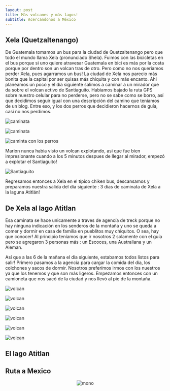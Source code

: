 ```yaml
---
layout: post
title: Más volcanes y más lagos!
subtitle: Acercandonos a México
---
```


## Xela (Quetzaltenango)

De Guatemala tomamos un bus para la ciudad de Quetzaltenango pero que todo el mundo llama Xela (pronunciado Shela). Fuimos con las bicicletas en el bus porque si uno quiere atravesar Guatemala en bici es más por la costa porque por dentro son un volcan tras de otro. Pero como no nos queriamos perder Xela, pues agarramos un bus!
La ciudad de Xela nos parecio más bonita que la capital por ser quisas más chiquita y con más encanto. Ahi planeamos un poco y el día siguiente salimos a caminar a un mirador que da sobre el volcan activo de Santiaguito. Habiamos bajado la ruta GPS sobre nuestro celular para no perderse, pero no se sabe como se borro, así que decidimos seguir igual con una descripción del camino que teniamos de un blog. Entre eso, y los dos perros que decidieron hacernos de guía, casi no nos perdimos. 

![caminata](https://lh3.googleusercontent.com/FAnA4TbbDgtL1uca-YmujNqzNVj394Hkl8Mljz3JyrH3t5CCer3dts8hYTXn0nUFcgNGoxc2oShnRJOosu4PxTHPX_gUsiLERtADNOlILSZgr-hs1FcaW_jj4Upn5_eq4-MLOucTZtqt4nxfgiIb6fK-qL5xksua2p5ai9x6i7iHP6ZQHcCpxo3tvME_HAU-NoUptqUMekyfNe3gH42TTcmrPL4o-WXAmXSh1CHz3Aru3v6m-pqOF4D7AWjHhccviFA11TacoSwaq4T6YaredldDmEj14Nz3C4A1zQ7g7LExoPm2iet_1G4OTtLT2X0wwhGwNhOjXUx1fMRYi3ArPNwOIIMvCTQ5pPQpZw1AOhn9SrBREMCPHZW8G8cts5ijKpxF1jWY7_oWryW93-Y2Fr61Dr6AQ4Y1ZxGUuhYdnwrtoJyVHlQUMsTnnGIA4XY5CzzTtahBbcVPRAU5ymEFOZy6gTXW1aX3Q_r03X6oaqVpx2aW_GvNNAfF1QfvwUmIxcwDlEdSGUGgh212_3jaKoLrgPnUe-4HFmjOPSBCKpdaeAsIp-7vtW4sOXZZAuDkxW_VXFNv4GuxeZa8r7jRhP4h4c_x5MRPYRodfc3WPRkEbvgeTAeXe5iwgT6-B8W2X7cgRJuAjWaTIuKb1uTVONaN1W8urJfc_A=w1215-h684-no)

![caminata](https://lh3.googleusercontent.com/vHMCTEWy33I2mgsXKhhmf4EhJ2aUAkrbEbYB30a7lDNP1ZaGLQWyZNn3KpgSMkR2G59mmqj0VyWwmtQgIm2VzK3_IN7h4iME2Lj8IIAVfopxG0d4WH_8dwHoOBvdJbeUYc24I8UYY8jmXFTFhmPpmGw0xTnVgvvYJGl1zQMmRxq9O3ZpK_d_Jssqg4MGvs9jjJNDo1TLuuflKu3JNl4HuC1tFLcQEZuAtv-_aqnRch1MR67kh-M71yntQg5XjDUFtlYo-Heux6O7DF8e9fPdD8VjyV255eHEzP_9YhqR3WeuFrYaHb2da_95HllEw8Tp-casBQJE4v3ew9bUYE402eMLSIASMYZGqby5uJI7mYQYstUg9v8qYdhkGm2ozS1yx3V06lUIab7Du6RmH82HbZ8HTo8C02Gn6SR0araTDBWe8LkQqoDa35-3_PYUNCvBspmLMNAlyR6N9CEuhg9PpJOxkL7db4IDS4GVKP_B71Tg9rFtZAqX_svcDtZvyS59Q5-0aMDIycRLTzYjZKJ373S-5lMKOfOe7am_brjroaLqQujjcI6wi55ZGQwtE3GG3DWnFm63ZwSPZGGMV3xPIv81s5OnfcBcuTiM0k5D3gG4bgYH_BreQG-LQzZf2_zKr2dpbwHZAGw-EQm6xY9Er81LfjNcZQ_oTA=w1215-h684-no)

![caminta con los perros](https://lh3.googleusercontent.com/PZ3rMykhT9DJkHMLb-lhQE_WotiUvd_JHCIsO4MXuwwNzcJ16tJDUWH6aqMBMliYSbN-Wzi_y8K9WJoYkUod40OGjGLS4K7ApEeqPUunSpqDtZYbVjS-S-dp2zhEuh94TZg4nd-ySzd6CZvCodmAXDUUldNoP4W8uV6iE7owqU5WwwxCq9-C_fEUhWwGnt0SN4GswIEKkW8QsZsFmjUbF44743FFKtckwQ_dAZ2k8B8gu6fv-w3X82YJxJ_agFAzIj7UmXiGL-Gyp2Bd3OWjbgB12z9TZdli8sEHvlmMJoj1xE-uVfhTPSyn3C2sf-zQ3GpIzO-xv_HbTD-6resFgXan4Y3uczkSTC81YtY7Zmj3Oe6PHsEL7Z7J_DRHrNDF0G3LCKU_BFtLjlJYY8-K0Lmepel8FQDksUiHUG72osgn-HOp_voEc00X2OaFceHfr85wleypBU6ZViNYy1B60JsWBHcxl2usEo3TMfgUXoU2l4kCdQsiLCHYW6NMO0hH-cN5OPa2cPXSSsRVx2Rqv9cMlnLjosrYzKTKg_m5BVFauIO8HWYg--1iMQJ_sokIAqF5Y3qyvUdxGMhADdBK54rvrN4MLBp7tednQPARNTrRwwXDKPcX_tQmNgrYwnsZOZe6gALdwRm8IsSz4evrDVN_nPbC2tB7aA=w386-h686-no)

Marion nunca habia visto un volcan explotando, asi que fue bien impresionante cuando a los 5 minutos despues de llegar al mirador, empezó a explotar el Santiaguito!

![Santiaguito](https://lh3.googleusercontent.com/pJBeOADh7JHKuV71JP0HC58AC626z5fSDyWExzIDBh45qnxOnoU7Bc7-hiBObhgwLHYwtJXyQIjIvsMCVdFeydtYRDJBX9u23daNFMwrV0MbDS2eRyiXwx1-GdXWd_G2a4qMog1bWkkplaKbFjwD98Z82_cNvIQ7YlW_akWrqATf0V4s-AaY1ep9FxAzSOooqgANjgRyC3Akt0oI22WUhXYO_PxALT5OzKMPWrIbXRQjEFSMaad0Q69LyN_tAI2DXwzwQrEyDqGdACiXISF4vjPD3e0HSwSGdbcobVG5XfeQ4QQwcErk9bgBxHkaYUP5QqEWHuqheFHPsDuS1aG-lKa_sEwahhBQ_kvXbstlUYgVPHDBz1Tr-0ex_rttAAm4p_m06z5WnZugfvq9sFE9nW9hdLnHmWEwP7dfPiNgZgzSq_AztHhsIHKZv8LJxaZS7S8bhN4j9QdDqXCdhdlKuFaP8utRMOrpkdU4k4teCPvn2S11W-aZqnREwLtSidZuoQC-6Yo4iWHTKliv5tDxkVBrxuzp3CjZJU6gRVyv8JUP_Ak6Y2noPKBCedPxSHfHJ11C-KZ7WKZ6upzz1SvfsMCEcLVWcppy-GhqywEqfnsIfm82Gz8o3doXV-IerG50SoRA6hIiP1AHOzyImP3iNoRd_8QkS96M5A=w1215-h684-no)

Regresamos entonces a Xela en el típico chiken bus, descansamos y preparamos nuestra salida del día siguiente : 3 días de caminata de Xela a la laguna Atitlán!


## De Xela al lago Atitlan

Esa caminata se hace unicamente a traves de agencía de treck porque no hay ninguna indicación en los senderos de la montaña y uno se queda a comer y dormir en casa de familia en pueblitos muy chiquitos. O sea, hay que conocer!
Al principio teníamos que ir nosotros 2 solamente con el guía pero se agregaron 3 personas más : un Escoces, una Australiana y un Aleman.

Así que a las 6 de la mañana el día siguiente, estabamos todos listos para salir! Primero pasamos a la agencia para cargar la comida del día, los colchones y sacos de dormir. Nosotros preferímos irmos con los nuestros ya que los tenemos y que son más ligeros. Empezamos entonces con un camioneta que nos sacó de la ciudad y nos llevó al pie de la montaña.

![volcan]()

![volcan]()

![volcan]()

![volcan]()

![volcan]()

![volcan]()




## El lago Atitlan





## Ruta a Mexico



<p style="
    text-align: -webkit-center;
"><img src="https://lh3.googleusercontent.com/nVyrKIMmFga37e_SQWbC011F5cbZkQKHVxUdk49BpMyFEbDq1jFXcVIHShMTuTXfc5pDMOgMpKZvBOnKXGYwcGzbophF2fOYtyz0iwDUppDFIUaGWeeK3-NFF9yRhCvwPW-PjhSRCXggiTdCURsOOsT4eBfkA48Sqdgqv8g7wKIZwDDnMVUsAuE31egsfuaO_HhiNmjNnO6SKAGLxJltIViPObGfCCKfMViGMKQ92N_ploNDQ2S8izvZvBDzfQJJGZ_qT0VqQ2xflVwzSXmu9nwiDE4R3LQHCHxsvyFZ_qj7aPfNYI0zLN6cgKeusnsx9nKriICQB3Vr4nNivm5RjnUVYCrWbRB8Wh_3b-AiXT5qP29xWYUPtwLxij2br_Cm6bm_wyPouLQP_39JyKMobzBqB590oP8-iYWPhjFkfpVlB-PTxM_m8PF4gVUpbcjBbiY5itLT4g43NKkSVhhr8UHGbMjJtbVUVRhoL3Ixh1Mg2XvB0U6po51XzGrqd0EPArgofWpx2lXmXQN-DMBPnJcJq9FcISoMDUx3aLGJycdnAn4JC5fORz0eLNrDXDUeHdRx7bH7-QSMyfn2AwMp9OWuuebGywBlKzAVEqM7NLwjVbOVt5k8xyq16PZvJ7hzfzJfgo5kNc3nmeJr45tM5PArfck3wm8YCQ=w386-h686-no" alt="mono" style="

    width: 50%;
"></p>

 
